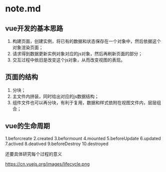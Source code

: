 # note.md

## vue开发的基本思路

1. 构建页面，创建实例，将已有的数据和状态保存在一个对象中，然后依据这个对象渲染页面；
2. 请求得到数据更新实例对象对应的js对象，然后再刷新页面的部分；
3. 交互过程中依旧是改变这个js对象，从而改变视图的表现。

## 页面的结构

1. 分块；
2. 主文件内拼装，同时给出对应的js数据结构；
3. 组件文件也可以再分块，有利于复用，数据和样式依附在视图文件内，层层组合；

## vue的生命周期

1.beforcreate
2.created
3.beformount
4.mounted
5.beforeUpdate
6.updated
7.actived
8.deatived
9.beforeDestroy
10.destroyed

还要具体研究每个过程的意义

https://cn.vuejs.org/images/lifecycle.png
